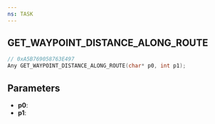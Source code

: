 ```yaml
---
ns: TASK
---
```

## GET_WAYPOINT_DISTANCE_ALONG_ROUTE

```c
// 0xA5B769058763E497
Any GET_WAYPOINT_DISTANCE_ALONG_ROUTE(char* p0, int p1);
```

## Parameters
* **p0**:
* **p1**:
